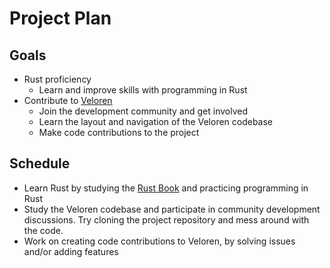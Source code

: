 # Project Plan
## Goals
* Rust proficiency
	- Learn and improve skills with programming in Rust
* Contribute to [Veloren](https://veloren.net/ "Official website for Veloren")
	- Join the development community and get involved
	- Learn the layout and navigation of the Veloren codebase
	- Make code contributions to the project
## Schedule
* Learn Rust by studying the [Rust Book](https://doc.rust-lang.org/stable/book/ "The Rust Programming Language") and practicing programming in Rust
* Study the Veloren codebase and participate in community development discussions. Try cloning the project repository and mess around with the code.
* Work on creating code contributions to Veloren, by solving issues and/or adding features
